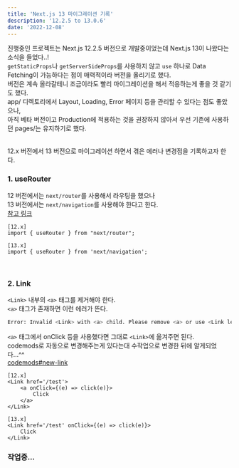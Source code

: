 ```yaml
---
title: 'Next.js 13 마이그레이션 기록'
description: '12.2.5 to 13.0.6'
date: '2022-12-08'
---
```


진행중인 프로젝트는 Next.js 12.2.5 버전으로 개발중이었는데 Next.js 13이 나왔다는 소식을 들었다..!<br>
`getStaticProps`나 `getServerSideProps`를 사용하지 않고 `use` 하나로 Data Fetching이 가능하다는 점이 매력적이라 버전을 올리기로 했다.<br>
버전은 계속 올라갈테니 조금이라도 빨리 마이그레이션을 해서 적응하는게 좋을 것 같기도 했다.<br>
app/ 디렉토리에서 Layout, Loading, Error 페이지 등을 관리할 수 있다는 점도 좋았으나,<br>
아직 베타 버전이고 Production에 적용하는 것을 권장하지 않아서 우선 기존에 사용하던 pages/는 유지하기로 했다.<br>

<br>
12.x 버전에서 13 버전으로 마이그레이션 하면서 겪은 에러나 변경점을 기록하고자 한다.

### 1. useRouter

12 버전에서는 `next/router`를 사용해서 라우팅을 했으나<br>
13 버전에서는 `next/navigation`를 사용해야 한다고 한다.<br>
[참고 링크](https://stackoverflow.com/questions/71961539/router-push-is-not-working-as-expected-nextjs)

```
[12.x]
import { useRouter } from "next/router";

[13.x]
import { useRouter } from 'next/navigation';
```

<br>

### 2. Link

`<Link>` 내부의 `<a>` 태그를 제거해야 한다.<br>
`<a>` 태그가 존재하면 이런 에러가 뜬다.

```bash
Error: Invalid <Link> with <a> child. Please remove <a> or use <Link legacyBehavior>.
```

`<a>` 태그에서 onClick 등을 사용했다면 그대로 `<Link>`에 옮겨주면 된다.<br>
codemods로 자동으로 변경해주는게 있다는대 수작업으로 변경한 뒤에 알게되었다...^^<br>
[codemods#new-link](https://beta.nextjs.org/docs/upgrade-guide/codemods#new-link)

```
[12.x]
<Link href='/test'>
    <a onClick={(e) => click(e)}>
        Click
    </a>
</Link>

[13.x]
<Link href='/test' onClick={(e) => click(e)}>
    Click
</Link>
```


### 작업중...
